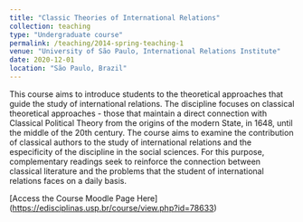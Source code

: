```yaml
---
title: "Classic Theories of International Relations"
collection: teaching
type: "Undergraduate course"
permalink: /teaching/2014-spring-teaching-1
venue: "University of São Paulo, International Relations Institute"
date: 2020-12-01
location: "São Paulo, Brazil"
---
```


This course aims to introduce students to the theoretical approaches that guide the study of international relations. The discipline focuses on classical theoretical approaches - those that maintain a direct connection with Classical Political Theory from the origins of the modern State, in 1648, until the middle of the 20th century. The course aims to examine the contribution of classical authors to the study of international relations and the especificity of the discipline in the social sciences. For this purpose, complementary readings seek to reinforce the connection between classical literature and the problems that the student of international relations faces on a daily basis.

[Access the Course Moodle Page Here] (https://edisciplinas.usp.br/course/view.php?id=78633)
